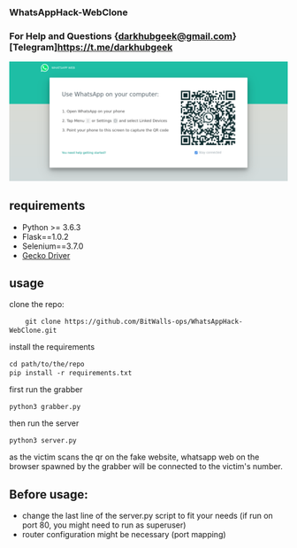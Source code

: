 ### WhatsAppHack-WebClone
### For Help and Questions {darkhubgeek@gmail.com} [Telegram]https://t.me/darkhubgeek
![whatsapphack-clone](https://github.com/BitWalls-ops/WhatsAppHack-WebClone/blob/main/Screenshot_20230405_161937.png)
## requirements
 - Python >= 3.6.3
 - Flask==1.0.2
 - Selenium==3.7.0
 - [Gecko Driver](https://github.com/mozilla/geckodriver/releases)

 
## usage
clone the repo:
        
        git clone https://github.com/BitWalls-ops/WhatsAppHack-WebClone.git

install the requirements

    cd path/to/the/repo
    pip install -r requirements.txt
    
first run the grabber
    
    python3 grabber.py
    
then run the server
 
    python3 server.py
    
    
as the victim scans the qr on the fake website, whatsapp web on the browser spawned
by the grabber will be connected to the victim's number.

## Before usage:
 - change the last line of the server.py script to fit your needs
 (if run on port 80, you might need to run as superuser)
 - router configuration might be necessary (port mapping)
